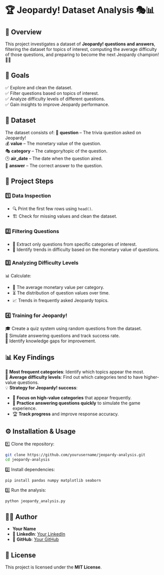 # 🏆 **Jeopardy! Dataset Analysis** 🎭📊

## **📌 Overview**
This project investigates a dataset of **Jeopardy! questions and answers**, filtering the dataset for topics of interest, computing the average difficulty of those questions, and preparing to become the next Jeopardy champion! 🧠💡

## **🎯 Goals**
✅ Explore and clean the dataset.  
✅ Filter questions based on topics of interest.  
✅ Analyze difficulty levels of different questions.  
✅ Gain insights to improve Jeopardy performance.  

## **📂 Dataset**
The dataset consists of:
📖 **question** – The trivia question asked on Jeopardy!  
💰 **value** – The monetary value of the question.  
🎭 **category** – The category/topic of the question.  
🕒 **air_date** – The date when the question aired.  
🤔 **answer** – The correct answer to the question.  

## **🔎 Project Steps**
### **1️⃣ Data Inspection**
- 🔍 Print the first few rows using `head()`.
- 🏗️ Check for missing values and clean the dataset.

### **2️⃣ Filtering Questions**
- 🔎 Extract only questions from specific categories of interest.
- 🎯 Identify trends in difficulty based on the monetary value of questions.

### **3️⃣ Analyzing Difficulty Levels**
📊 Calculate:
- 💸 The average monetary value per category.
- ⏳ The distribution of question values over time.
- 📈 Trends in frequently asked Jeopardy topics.

### **4️⃣ Training for Jeopardy!**
🎓 Create a quiz system using random questions from the dataset.  
📢 Simulate answering questions and track success rate.  
🧠 Identify knowledge gaps for improvement.  

## **📊 Key Findings**
📌 **Most frequent categories**: Identify which topics appear the most.  
📏 **Average difficulty levels**: Find out which categories tend to have higher-value questions.  
💡 **Strategy for Jeopardy! success**:
- 🔄 **Focus on high-value categories** that appear frequently.
- 📝 **Practice answering questions quickly** to simulate the game experience.
- 🏆 **Track progress** and improve response accuracy.

## **⚙️ Installation & Usage**
1️⃣ Clone the repository:
   ```sh
   git clone https://github.com/yourusername/jeopardy-analysis.git
   cd jeopardy-analysis
   ```
2️⃣ Install dependencies:
   ```sh
   pip install pandas numpy matplotlib seaborn
   ```
3️⃣ Run the analysis:
   ```python
   python jeopardy_analysis.py
   ```

## **👨‍💻 Author**
- **Your Name**  
- 🔗 **LinkedIn**: [Your LinkedIn](https://www.linkedin.com/in/candace215/)  
- 🐙 **GitHub**: [Your GitHub](https://github.com/aiciaching2025/)  

## **📜 License**
This project is licensed under the **MIT License**.
